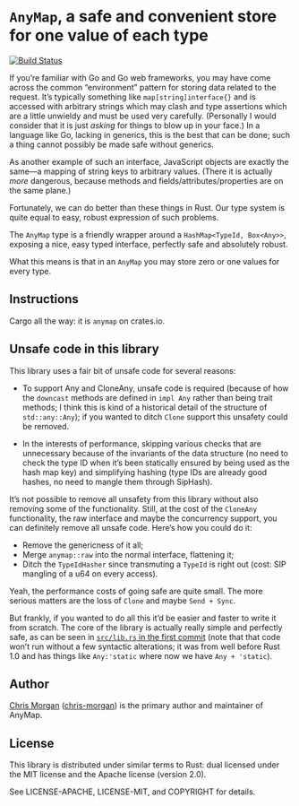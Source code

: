 ``AnyMap``, a safe and convenient store for one value of each type
==================================================================

[![Build Status](https://travis-ci.org/chris-morgan/anymap.svg?branch=master)](https://travis-ci.org/chris-morgan/anymap)

If you’re familiar with Go and Go web frameworks, you may have come across the common “environment” pattern for storing data related to the request. It’s typically something like ``map[string]interface{}`` and is accessed with arbitrary strings which may clash and type assertions which are a little unwieldy and must be used very carefully. (Personally I would consider that it is just *asking* for things to blow up in your face.) In a language like Go, lacking in generics, this is the best that can be done; such a thing cannot possibly be made safe without generics.

As another example of such an interface, JavaScript objects are exactly the same—a mapping of string keys to arbitrary values. (There it is actually *more* dangerous, because methods and fields/attributes/properties are on the same plane.)

Fortunately, we can do better than these things in Rust. Our type system is quite equal to easy, robust expression of such problems.

The ``AnyMap`` type is a friendly wrapper around a ``HashMap<TypeId, Box<Any>>``, exposing a nice, easy typed interface, perfectly safe and absolutely robust.

What this means is that in an ``AnyMap`` you may store zero or one values for every type.

Instructions
------------

Cargo all the way: it is `anymap` on crates.io.

Unsafe code in this library
---------------------------

This library uses a fair bit of unsafe code for several reasons:

- To support Any and CloneAny, unsafe code is required (because of how the `downcast` methods are defined in `impl Any` rather than being trait methods; I think this is kind of a historical detail of the structure of `std::any::Any`); if you wanted to ditch `Clone` support this unsafety could be removed.

- In the interests of performance, skipping various checks that are unnecessary because of the invariants of the data structure (no need to check the type ID when it’s been statically ensured by being used as the hash map key) and simplifying hashing (type IDs are already good hashes, no need to mangle them through SipHash).

It’s not possible to remove all unsafety from this library without also removing some of the functionality. Still, at the cost of the `CloneAny` functionality, the raw interface and maybe the concurrency support, you can definitely remove all unsafe code. Here’s how you could do it:

- Remove the genericness of it all;
- Merge `anymap::raw` into the normal interface, flattening it;
- Ditch the `TypeIdHasher` since transmuting a `TypeId` is right out (cost: SIP mangling of a u64 on every access).

Yeah, the performance costs of going safe are quite small. The more serious matters are the loss of `Clone` and maybe `Send + Sync`.

But frankly, if you wanted to do all this it’d be easier and faster to write it from scratch. The core of the library is actually really simple and perfectly safe, as can be seen in [`src/lib.rs` in the first commit](https://github.com/chris-morgan/anymap/tree/a294948f57dee47bb284d6a3ae1b8f61a902a03c/src/lib.rs) (note that that code won’t run without a few syntactic alterations; it was from well before Rust 1.0 and has things like `Any:'static` where now we have `Any + 'static`).

Author
------

[Chris Morgan](http://chrismorgan.info/) ([chris-morgan](https://github.com/chris-morgan)) is the primary author and maintainer of AnyMap.

License
-------

This library is distributed under similar terms to Rust: dual licensed under the MIT license and the Apache license (version 2.0).

See LICENSE-APACHE, LICENSE-MIT, and COPYRIGHT for details.
